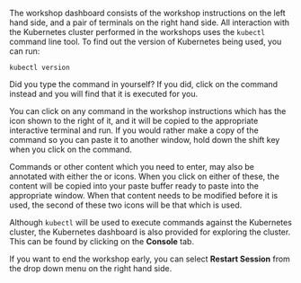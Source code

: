 The workshop dashboard consists of the workshop instructions on the left hand side, and a pair of terminals on the right hand side. All interaction with the Kubernetes cluster performed in the workshops uses the ``kubectl`` command line tool. To find out the version of Kubernetes being used, you can run:

```execute
kubectl version
```

Did you type the command in yourself? If you did, click on the command instead and you will find that it is executed for you.

You can click on any command in the workshop instructions which has the <span class="fas fa-running"></span> icon shown to the right of it, and it will be copied to the appropriate interactive terminal and run. If you would rather make a copy of the command so you can paste it to another window, hold down the shift key when you click on the command.

Commands or other content which you need to enter, may also be annotated with either the <span class="fas fa-copy"></span> or <span class="fas fa-user-edit"></span> icons. When you click on either of these, the content will be copied into your paste buffer ready to paste into the appropriate window. When that content needs to be modified before it is used, the second of these two icons will be that which is used.

Although ``kubectl`` will be used to execute commands against the Kubernetes cluster, the Kubernetes dashboard is also provided for exploring the cluster. This can be found by clicking on the **Console** tab.

If you want to end the workshop early, you can select **Restart Session** from the drop down menu on the right hand side.
